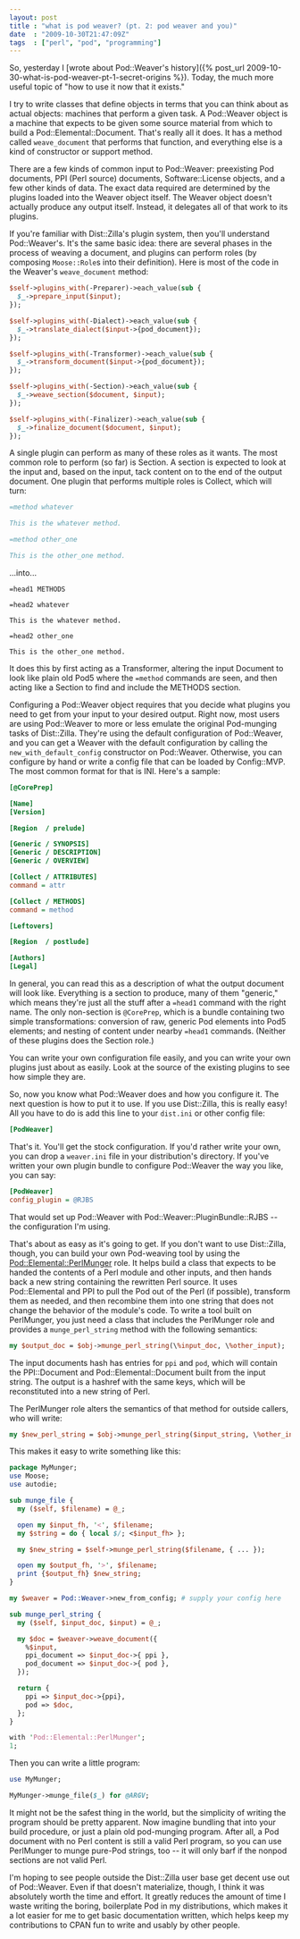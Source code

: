 ```yaml
---
layout: post
title : "what is pod weaver? (pt. 2: pod weaver and you)"
date  : "2009-10-30T21:47:09Z"
tags  : ["perl", "pod", "programming"]
---
```

So, yesterday I [wrote about Pod::Weaver's history]({% post_url
2009-10-30-what-is-pod-weaver-pt-1-secret-origins %}).  Today, the much more
useful topic of "how to use it now that it exists."

I try to write classes that define objects in terms that you can think about as
actual objects: machines that perform a given task.  A Pod::Weaver object is a
machine that expects to be given some source material from which to build a
Pod::Elemental::Document.  That's really all it does.  It has a method called
`weave_document` that performs that function, and everything else is a kind of
constructor or support method.

There are a few kinds of common input to Pod::Weaver: preexisting Pod
documents, PPI (Perl source) documents, Software::License objects, and a few
other kinds of data.  The exact data required are determined by the plugins
loaded into the Weaver object itself.  The Weaver object doesn't actually
produce any output itself.  Instead, it delegates all of that work to its
plugins.

If you're familiar with Dist::Zilla's plugin system, then you'll understand
Pod::Weaver's.  It's the same basic idea:  there are several phases in the
process of weaving a document, and plugins can perform roles (by composing
`Moose::Role`s into their definition).  Here is most of the code in the
Weaver's `weave_document` method:

```perl
$self->plugins_with(-Preparer)->each_value(sub {
  $_->prepare_input($input);
});

$self->plugins_with(-Dialect)->each_value(sub {
  $_->translate_dialect($input->{pod_document});
});

$self->plugins_with(-Transformer)->each_value(sub {
  $_->transform_document($input->{pod_document});
});

$self->plugins_with(-Section)->each_value(sub {
  $_->weave_section($document, $input);
});

$self->plugins_with(-Finalizer)->each_value(sub {
  $_->finalize_document($document, $input);
});
```

A single plugin can perform as many of these roles as it wants.  The most common role to perform (so far) is Section.  A section is expected to look at the input and, based on the input, tack content on to the end of the output document.  One plugin that performs multiple roles is Collect, which will turn:

```perl
=method whatever

This is the whatever method.

=method other_one

This is the other_one method.
```

...into...

```
=head1 METHODS

=head2 whatever

This is the whatever method.

=head2 other_one

This is the other_one method.
```

It does this by first acting as a Transformer, altering the input Document to
look like plain old Pod5 where the `=method` commands are seen, and then acting
like a Section to find and include the METHODS section.

Configuring a Pod::Weaver object requires that you decide what plugins you need
to get from your input to your desired output.  Right now, most users are using
Pod::Weaver to more or less emulate the original Pod-munging tasks of
Dist::Zilla.  They're using the default configuration of Pod::Weaver, and you
can get a Weaver with the default configuration by calling the
`new_with_default_config` constructor on Pod::Weaver.  Otherwise, you can
configure by hand or write a config file that can be loaded by Config::MVP. The
most common format for that is INI.  Here's a sample:

```ini
[@CorePrep]

[Name]
[Version]

[Region  / prelude]

[Generic / SYNOPSIS]
[Generic / DESCRIPTION]
[Generic / OVERVIEW]

[Collect / ATTRIBUTES]
command = attr

[Collect / METHODS]
command = method

[Leftovers]

[Region  / postlude]

[Authors]
[Legal]
```

In general, you can read this as a description of what the output document will
look like.  Everything is a section to produce, many of them "generic," which
means they're just all the stuff after a `=head1` command with the right name.
The only non-section is `@CorePrep`, which is a bundle containing two simple
transformations: conversion of raw, generic Pod elements into Pod5 elements;
and nesting of content under nearby `=head1` commands.  (Neither of these
plugins does the Section role.)

You can write your own configuration file easily, and you can write your own
plugins just about as easily.  Look at the source of the existing plugins to
see how simple they are.

So, now you know what Pod::Weaver does and how you configure it.  The next
question is how to put it to use.  If you use Dist::Zilla, this is really easy!
All you have to do is add this line to your `dist.ini` or other config file:

```ini
[PodWeaver]
```

That's it.  You'll get the stock configuration.  If you'd rather write your
own, you can drop a `weaver.ini` file in your distribution's directory.  If
you've written your own plugin bundle to configure Pod::Weaver the way you
like, you can say:

```ini
[PodWeaver]
config_plugin = @RJBS
```

That would set up Pod::Weaver with Pod::Weaver::PluginBundle::RJBS -- the
configuration I'm using.

That's about as easy as it's going to get.  If you don't want to use
Dist::Zilla, though, you can build your own Pod-weaving tool by using the
[Pod::Elemental::PerlMunger](http://search.cpan.org/perldoc?Pod::Elemental::PerlMunger)
role.  It helps build a class that expects to be handed the contents of a Perl
module and other inputs, and then hands back a new string containing the
rewritten Perl source.  It uses Pod::Elemental and PPI to pull the Pod out of
the Perl (if possible), transform them as needed, and then recombine them into
one string that does not change the behavior of the module's code.  To write a
tool built on PerlMunger, you just need a class that includes the PerlMunger
role and provides a `munge_perl_string` method with the following semantics:

```perl
my $output_doc = $obj->munge_perl_string(\%input_doc, \%other_input);
```

The input documents hash has entries for `ppi` and `pod`, which will contain
the PPI::Document and Pod::Elemental::Document built from the input string. The
output is a hashref with the same keys, which will be reconstituted into a new
string of Perl.

The PerlMunger role alters the semantics of that method for outside callers,
who will write:

```perl
my $new_perl_string = $obj->munge_perl_string($input_string, \%other_input);
```

This makes it easy to write something like this:

```perl
package MyMunger;
use Moose;
use autodie;

sub munge_file {
  my ($self, $filename) = @_;

  open my $input_fh, '<', $filename;
  my $string = do { local $/; <$input_fh> };

  my $new_string = $self->munge_perl_string($filename, { ... });

  open my $output_fh, '>', $filename;
  print {$output_fh} $new_string;
}

my $weaver = Pod::Weaver->new_from_config; # supply your config here

sub munge_perl_string {
  my ($self, $input_doc, $input) = @_;

  my $doc = $weaver->weave_document({
    %$input,
    ppi_document => $input_doc->{ ppi },
    pod_document => $input_doc->{ pod },
  });

  return {
    ppi => $input_doc->{ppi},
    pod => $doc,
  };
}

with 'Pod::Elemental::PerlMunger';
1;
```

Then you can write a little program:

```perl
use MyMunger;

MyMunger->munge_file($_) for @ARGV;
```

It might not be the safest thing in the world, but the simplicity of writing
the program should be pretty apparent.  Now imagine bundling that into your
build procedure, or just a plain old pod-munging program.  After all, a Pod
document with no Perl content is still a valid Perl program, so you can use
PerlMunger to munge pure-Pod strings, too -- it will only barf if the nonpod
sections are not valid Perl.

I'm hoping to see people outside the Dist::Zilla user base get decent use out
of Pod::Weaver.  Even if that doesn't materialize, though, I think it was
absolutely worth the time and effort.  It greatly reduces the amount of time I
waste writing the boring, boilerplate Pod in my distributions, which makes it a
lot easier for me to get basic documentation written, which helps keep my
contributions to CPAN fun to write and usably by other people.
